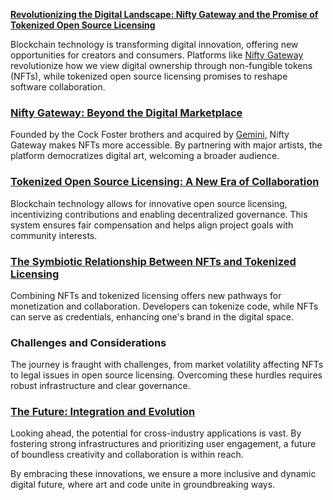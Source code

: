 [**Revolutionizing the Digital Landscape: Nifty Gateway and the Promise of Tokenized Open Source Licensing**](#)

Blockchain technology is transforming digital innovation, offering new opportunities for creators and consumers. Platforms like [Nifty Gateway](https://niftygateway.com/) revolutionize how we view digital ownership through non-fungible tokens (NFTs), while tokenized open source licensing promises to reshape software collaboration.

### [Nifty Gateway: Beyond the Digital Marketplace](https://niftygateway.com/)

Founded by the Cock Foster brothers and acquired by [Gemini](https://www.gemini.com/), Nifty Gateway makes NFTs more accessible. By partnering with major artists, the platform democratizes digital art, welcoming a broader audience.

### [Tokenized Open Source Licensing: A New Era of Collaboration](https://en.wikipedia.org/wiki/Tokenization_(blockchain))

Blockchain technology allows for innovative open source licensing, incentivizing contributions and enabling decentralized governance. This system ensures fair compensation and helps align project goals with community interests.

### [The Symbiotic Relationship Between NFTs and Tokenized Licensing](https://consensys.net/blog/the-difference-between-nfts-and-crypto-tokens/)

Combining NFTs and tokenized licensing offers new pathways for monetization and collaboration. Developers can tokenize code, while NFTs can serve as credentials, enhancing one's brand in the digital space.

### Challenges and Considerations

The journey is fraught with challenges, from market volatility affecting NFTs to legal issues in open source licensing. Overcoming these hurdles requires robust infrastructure and clear governance.

### [The Future: Integration and Evolution](https://www.coindesk.com/learn/how-to-understand-nfts-and-the-tokens-transforming-the-crypto-world/)

Looking ahead, the potential for cross-industry applications is vast. By fostering strong infrastructures and prioritizing user engagement, a future of boundless creativity and collaboration is within reach.

By embracing these innovations, we ensure a more inclusive and dynamic digital future, where art and code unite in groundbreaking ways.